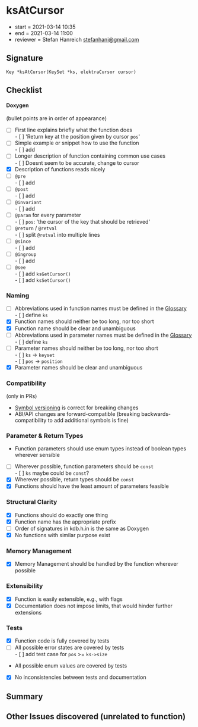 # ksAtCursor

- start = 2021-03-14 10:35
- end = 2021-03-14 11:00
- reviewer = Stefan Hanreich <stefanhani@gmail.com>

## Signature

`Key *ksAtCursor(KeySet *ks, elektraCursor cursor)`

## Checklist

#### Doxygen

(bullet points are in order of appearance)

- [ ] First line explains briefly what the function does  
      - [ ] 'Return key at the position given by cursor `pos`'
- [ ] Simple example or snippet how to use the function  
      - [ ] add
- [ ] Longer description of function containing common use cases  
      - [ ] Doesnt seem to be accurate, change to cursor
- [x] Description of functions reads nicely
- [ ] `@pre`  
      - [ ] add
- [ ] `@post`  
      - [ ] add
- [ ] `@invariant`  
      - [ ] add
- [ ] `@param` for every parameter  
      - [ ] `pos`: 'the cursor of the key that should be retrieved'
- [ ] `@return` / `@retval`  
      - [ ] split `@retval` into multiple lines
- [ ] `@since`  
      - [ ] add
- [ ] `@ingroup`  
      - [ ] add
- [ ] `@see`  
      - [ ] add `ksGetCursor()`  
      - [ ] add `ksSetCursor()`

### Naming

- [ ] Abbreviations used in function names must be defined in the
      [Glossary](/doc/help/elektra-glossary.md)  
      - [ ] define `ks`
- [x] Function names should neither be too long, nor too short
- [x] Function name should be clear and unambiguous
- [ ] Abbreviations used in parameter names must be defined in the
      [Glossary](/doc/help/elektra-glossary.md)  
      - [ ] define `ks`
- [ ] Parameter names should neither be too long, nor too short  
      - [ ] `ks` -> `keyset`  
      - [ ] `pos` -> `position`
- [x] Parameter names should be clear and unambiguous

### Compatibility

(only in PRs)

- [Symbol versioning](/doc/dev/symbol-versioning.md)
      is correct for breaking changes
- ABI/API changes are forward-compatible (breaking backwards-compatibility
      to add additional symbols is fine)

### Parameter & Return Types

- Function parameters should use enum types instead of boolean types
      wherever sensible
- [ ] Wherever possible, function parameters should be `const`  
      - [ ] `ks` maybe could be `const`?
- [x] Wherever possible, return types should be `const`
- [x] Functions should have the least amount of parameters feasible

### Structural Clarity

- [x] Functions should do exactly one thing
- [x] Function name has the appropriate prefix
- [ ] Order of signatures in kdb.h.in is the same as Doxygen
- [x] No functions with similar purpose exist

### Memory Management

- [x] Memory Management should be handled by the function wherever possible

### Extensibility

- [x] Function is easily extensible, e.g., with flags
- [x] Documentation does not impose limits, that would hinder further extensions

### Tests

- [x] Function code is fully covered by tests
- [ ] All possible error states are covered by tests  
      - [ ] add test case for `pos` >= `ks->size`
- All possible enum values are covered by tests
- [x] No inconsistencies between tests and documentation

## Summary

## Other Issues discovered (unrelated to function)
